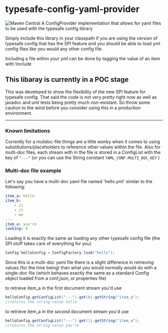 # typesafe-config-yaml-provider
![Maven Central](https://maven-badges.herokuapp.com/maven-central/com.jamesratzlaff/typesafe-config-yaml-provider)
A ConfigProvider implementation that allows for yaml files to be used with the typesafe config library

Simply include this library in your classpath if you are using the version of typesafe config that has the SPI feature and you should be able to load yml config files like you would any other config file.

Including a file within your yml can be done by tagging the value of an item with !include

## This libaray is currently in a POC stage
This was developed to show the flexibility of the new SPI feature for typesafe config.  That said the code is not very pretty right now as well as javadoc and unit tests being pretty much non-existant. So throw some caution to the wind before you consider using this in a production environment.
______

### Known limitations
Currently for a mulidoc-file things are a little wonky when it comes to using substitutions/placeholders to reference other values within the file. Also for multi-doc files, each stream with in the file is stored in a ConfigList with the key of ```"---"``` (or you can use the String constant ```YAML_CONF.MULTI_DOC_KEY``` )

### Multi-doc file example
Let's say you have a multi-doc yaml file named 'hello.yml' similar to the following:

``` yaml
item_a: hello
item_b:
    - is
    - it
    - me
---
item_a: you're
looking: 4
```
Loading it is exactly the same as loading any other typesafe config file (the SPI stuff takes care of everything for you)

``` java
Config helloConfig = ConfigFactory.load("hello");
```

Since this is a multi-doc yaml file there is a slight difference in retrieving values (for the time being) than what you would normally would do with a single-doc file (which behaves exactly the same as a standard Config object loaded from a conf,json, or properties file)

to retrieve item\_a in the first document stream you'd use

``` java
helloConfig.getConfigList("---").get(0).getString("item_a");
//returns the string value hello
```

to retrieve item\_a in the _second_ document stream you'd use

``` java
helloConfig.getConfigList("---").get(1).getString("item_a");
//returns the string value you're
```

